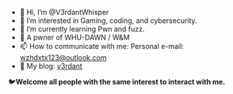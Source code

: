 - 👋 Hi, I’m @V3rdantWhisper 
- 👀 I’m interested in Gaming, coding, and cybersecurity.  
- 🌱 I’m currently learning Pwn and fuzz.
- 🚂 A pwner of WHU-DAWN / W&M
- 📫 How to communicate with me: Personal e-mail: wzhdxtx123@outlook.com
- 🥖 My blog: [v3rdant](https://v3rdant.cn)


🐦**Welcome all people with the same interest to interact with me.**
<!---
Du-Mu/Du-Mu is a ✨ special ✨ repository because its `README.md` (this file) appears on your GitHub profile.
You can click the Preview link to take a look at your changes.
--->
